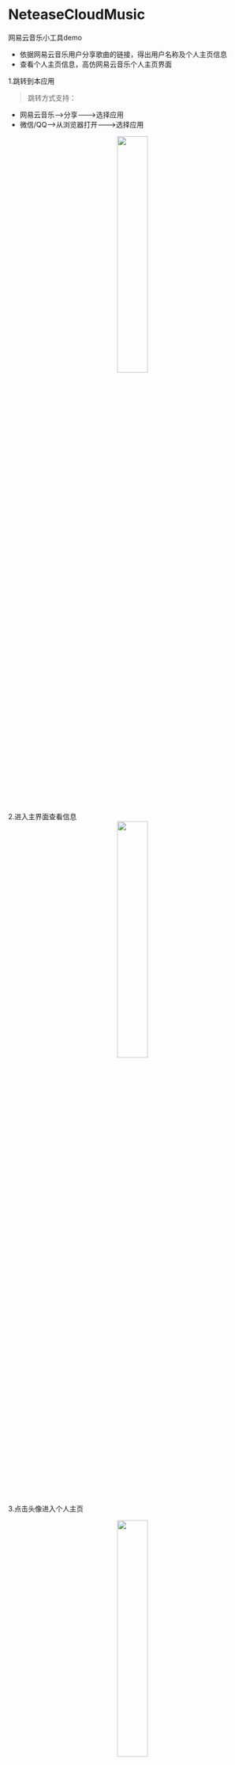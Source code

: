 # NeteaseCloudMusic
网易云音乐小工具demo

- 依据网易云音乐用户分享歌曲的链接，得出用户名称及个人主页信息
- 查看个人主页信息，高仿网易云音乐个人主页界面

1.跳转到本应用

> 跳转方式支持：

- 网易云音乐-->分享--->选择应用
- 微信/QQ-->从浏览器打开--->选择应用

<div align="center">
    <img src="https://github.com/leeranzhi/NeteaseCloudMusic/blob/master/Screenshot/Screenshot_20190415-171103.png" width=“35%” height="35%">
</div>
2.进入主界面查看信息

<div align="center">
    <img src="https://github.com/leeranzhi/NeteaseCloudMusic/blob/master/Screenshot/Screenshot_20190415-171122.png" width=“35%” height="35%">
</div>


3.点击头像进入个人主页

<div align="center">
    <img src="https://github.com/leeranzhi/NeteaseCloudMusic/blob/master/Screenshot/Screenshot_20190415-171136.png" width=“35%” height="35%">
</div>


4.个人动态查看

<div align="center">
    <img src="https://github.com/leeranzhi/NeteaseCloudMusic/blob/master/Screenshot/Screenshot_20190415-171146.png" width=“35%” height="35%">
</div>


5.应用设置

<div align="center">
    <img src="https://github.com/leeranzhi/NeteaseCloudMusic/blob/master/Screenshot/Screenshot_20190415-171200.png" width=“35%” height="35%">
</div>